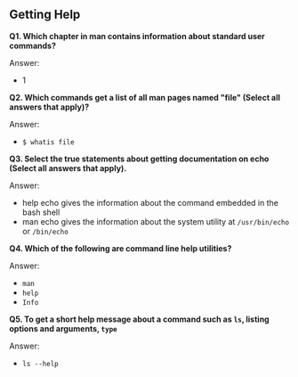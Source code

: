## Getting Help

**Q1. Which chapter in man contains information about standard user commands?**

Answer: 
* 1

**Q2. Which commands get a list of all man pages named "file" (Select all answers that apply)?**

Answer: 
* `$ whatis file`

**Q3. Select the true statements about getting documentation on echo (Select all answers that apply).**

Answer:
* help echo gives the information about the command embedded in the bash shell
* man echo gives the information about the system utility at `/usr/bin/echo` or `/bin/echo`

**Q4. Which of the following are command line help utilities?**

Answer:
* `man`
* `help`
* `Info`

**Q5. To get a short help message about a command such as `ls`, listing options and arguments, `type`**

Answer: 
* `ls --help`
